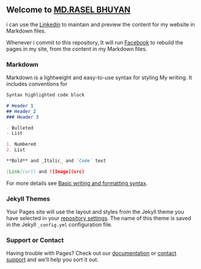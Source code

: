## Welcome to [MD.RASEL BHUYAN](https://github.com/raselbhuyan)

i can use the [Linkedin](https://www.linkedin.com/in/md-rasel-bhuyan-a974941a4/) to maintain and preview the content for my website in Markdown files.

Whenever i commit to this repository, It will run [Facebook](https://www.facebook.com/raselbdkiit) to rebuild the pages in my site, from the content in my Markdown files.

### Markdown

Markdown is a lightweight and easy-to-use syntax for styling My writing. It includes conventions for

```markdown
Syntax highlighted code block

# Header 1
## Header 2
### Header 3

- Bulleted
- List

1. Numbered
2. List

**Bold** and _Italic_ and `Code` text

[Link](url) and ![Image](src)
```

For more details see [Basic writing and formatting syntax](https://docs.github.com/en/github/writing-on-github/getting-started-with-writing-and-formatting-on-github/basic-writing-and-formatting-syntax).

### Jekyll Themes

Your Pages site will use the layout and styles from the Jekyll theme you have selected in your [repository settings](https://github.com/raselbhuyan/raselbhuyan.github.io/settings/pages). The name of this theme is saved in the Jekyll `_config.yml` configuration file.

### Support or Contact

Having trouble with Pages? Check out our [documentation](https://docs.github.com/categories/github-pages-basics/) or [contact support](https://support.github.com/contact) and we’ll help you sort it out.
